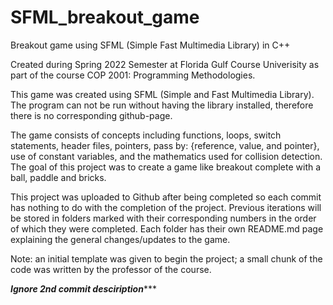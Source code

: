 # SFML_breakout_game
Breakout game using SFML (Simple Fast Multimedia Library) in C++

Created during Spring 2022 Semester at Florida Gulf Course Univerisity as part of the course COP 2001: Programming Methodologies.

This game was created using SFML (Simple and Fast Multimedia Library). The program can not be run without having the library installed, therefore there is no corresponding github-page.

The game consists of concepts including functions, loops, switch statements, header files, pointers, pass by: {reference, value, and pointer}, use of constant variables, and the mathematics used for collision detection.
The goal of this project was to create a game like breakout complete with a ball, paddle and bricks. 

This project was uploaded to Github after being completed so each commit has nothing to do with the completion of the project. Previous iterations will be stored in folders marked with their corresponding numbers in the order of which they were completed. Each folder has their own README.md page explaining the general changes/updates to the game.

Note: an initial template was given to begin the project; a small chunk of the code was written by the professor of the course.

*****************Ignore 2nd commit desciription********************
